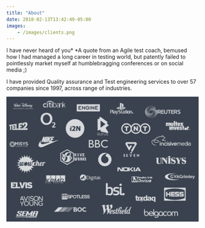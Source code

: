 ```yaml
---
title: "About"
date: 2018-02-13T13:42:49-05:00
images:
    - /images/clients.png
---
```


 I have never heard of you*
*A quote from an Agile test coach, bemused how I had managed a long career in testing world, but patently failed to pointlessly market myself at humblebragging conferences or on social media ;)

I have provided Quality assurance and Test engineering services to over 57 companies since 1997, across range of industries.

![Clients](/images/clients.png)
